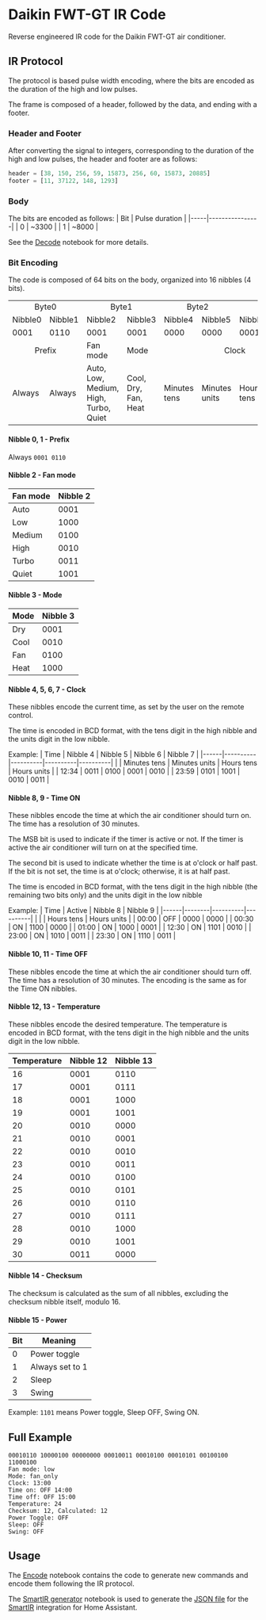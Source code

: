 # Daikin FWT-GT IR Code

Reverse engineered IR code for the Daikin FWT-GT air conditioner.

## IR Protocol

The protocol is based pulse width encoding, where the bits are encoded as the duration of the high and low pulses. 

The frame is composed of a header, followed by the data, and ending with a footer.

### Header and Footer

After converting the signal to integers, corresponding to the duration of the high and low pulses, the header and footer are as follows:

```python
header = [38, 150, 256, 59, 15873, 256, 60, 15873, 20885]
footer = [11, 37122, 148, 1293]
```

### Body

The bits are encoded as follows:
| Bit | Pulse duration |
|-----|----------------|
| 0   | ~3300 |
| 1   | ~8000 |

See the [Decode](./decode.ipynb) notebook for more details.

### Bit Encoding

The code is composed of 64 bits on the body, organized into 16 nibbles (4 bits).

<table>
  <tr>
    <td colspan="2" style="text-align:center;">Byte0</td>
    <td colspan="2" style="text-align:center;">Byte1</td>
    <td colspan="2" style="text-align:center;">Byte2</td>
    <td colspan="2" style="text-align:center;">Byte3</td>
    <td colspan="2" style="text-align:center;">Byte4</td>
    <td colspan="2" style="text-align:center;">Byte5</td>
    <td colspan="2" style="text-align:center;">Byte6</td>
    <td colspan="2" style="text-align:center;">Byte7</td>
  </tr>
  <tr>
    <td>Nibble0</td>
    <td>Nibble1</td>
    <td>Nibble2</td>
    <td>Nibble3</td>
    <td>Nibble4</td>
    <td>Nibble5</td>
    <td>Nibble6</td>
    <td>Nibble7</td>
    <td>Nibble8</td>
    <td>Nibble9</td>
    <td>Nibble10</td>
    <td>Nibble11</td>
    <td>Nibble12</td>
    <td>Nibble13</td>
    <td>Nibble14</td>
    <td>Nibble15</td>
  </tr>
  <tr>
    <td>0001</td>
    <td>0110</td>
    <td>0001</td>
    <td>0001</td>
    <td>0000</td>
    <td>0000</td>
    <td>0001</td>
    <td>0010</td>
    <td>0000</td>
    <td>0000</td>
    <td>0000</td>
    <td>0000</td>
    <td>0001</td>
    <td>0000</td>
    <td>0000</td>
    <td>0000</td>
  </tr>
  <tr>
    <td colspan="2" style="text-align:center;">Prefix</td>
    <td>Fan mode</td>
    <td>Mode</td>
    <td colspan="4" style="text-align:center;">Clock</td>
    <td colspan="2" style="text-align:center;">Time ON</td>
    <td colspan="2" style="text-align:center;">Time OFF</td>
    <td colspan="2" style="text-align:center;">Temperature</td>
    <td>Checksum</td>
    <td>Power</td>
  </tr>
  <tr>
    <td>Always</td>
    <td>Always</td>
    <td>Auto, Low, Medium, High, Turbo, Quiet</td>
    <td>Cool, Dry, Fan, Heat </td>
    <td>Minutes tens</td>
    <td>Minutes units</td>
    <td>Hours tens</td>
    <td>Hours units</td>
    <td>Active + Halfhour + Hours tens</td>
    <td>Hours units</td>
    <td>Active + Halfhour + Hours tens</td>
    <td>Hours units</td>
    <td>Tens</td>
    <td>Units</td>
    <td>Sum(nibbles)%16</td>
    <td>Power + Sleep + Swing</td>
</table>


#### Nibble 0, 1 - Prefix

Always `0001 0110`

#### Nibble 2 - Fan mode

| Fan mode | Nibble 2 |
|----------|----------|
| Auto     | 0001     |
| Low      | 1000     |
| Medium   | 0100     |
| High     | 0010     |
| Turbo    | 0011     |
| Quiet    | 1001     |

#### Nibble 3 - Mode

| Mode     | Nibble 3 |
|----------|----------|
| Dry      | 0001     |
| Cool     | 0010     |
| Fan      | 0100     |
| Heat     | 1000     |

#### Nibble 4, 5, 6, 7 - Clock

These nibbles encode the current time, as set by the user on the remote control.

The time is encoded in BCD format, with the tens digit in the high nibble and the units digit in the low nibble.

Example:
| Time | Nibble 4 | Nibble 5 | Nibble 6 | Nibble 7 |
|------|----------|----------|----------|----------|
|      | Minutes tens | Minutes units | Hours tens | Hours units |
| 12:34 | 0011 | 0100 | 0001 | 0010 |
| 23:59 | 0101 | 1001 | 0010 | 0011 |

#### Nibble 8, 9 - Time ON

These nibbles encode the time at which the air conditioner should turn on. The time has a resolution of 30 minutes.

The MSB bit is used to indicate if the timer is active or not. If the timer is active the air conditioner will turn on at the specified time.

The second bit is used to indicate whether the time is at o'clock or half past. If the bit is not set, the time is at o'clock; otherwise, it is at half past.

The time is encoded in BCD format, with the tens digit in the high nibble (the remaining two bits only) and the units digit in the low nibble

Example:
| Time | Active | Nibble 8 | Nibble 9 |
|------|--------|----------|----------|
|      |        | Hours tens | Hours units |
| 00:00 | OFF | 0000 | 0000 |
| 00:30 | ON  | 1100 | 0000 |
| 01:00 | ON  | 1000 | 0001 |
| 12:30 | ON  | 1101 | 0010 |
| 23:00 | ON  | 1010 | 0011 |
| 23:30 | ON  | 1110 | 0011 |

#### Nibble 10, 11 - Time OFF

These nibbles encode the time at which the air conditioner should turn off. The time has a resolution of 30 minutes. The encoding is the same as for the Time ON nibbles.

#### Nibble 12, 13 - Temperature

These nibbles encode the desired temperature. The temperature is encoded in BCD format, with the tens digit in the high nibble and the units digit in the low nibble.

| Temperature | Nibble 12 | Nibble 13 |
|-------------|-----------|-----------|
| 16          | 0001      | 0110      |
| 17          | 0001      | 0111      |
| 18          | 0001      | 1000      |
| 19          | 0001      | 1001      |
| 20          | 0010      | 0000      |
| 21          | 0010      | 0001      |
| 22          | 0010      | 0010      |
| 23          | 0010      | 0011      |
| 24          | 0010      | 0100      |
| 25          | 0010      | 0101      |
| 26          | 0010      | 0110      |
| 27          | 0010      | 0111      |
| 28          | 0010      | 1000      |
| 29          | 0010      | 1001      |
| 30          | 0011      | 0000      |

#### Nibble 14 - Checksum

The checksum is calculated as the sum of all nibbles, excluding the checksum nibble itself, modulo 16.

#### Nibble 15 - Power

| Bit | Meaning |
|-----|---------|
| 0   | Power toggle |
| 1   | Always set to 1 |
| 2   | Sleep |
| 3   | Swing |

Example: `1101` means Power toggle, Sleep OFF, Swing ON.

## Full Example

```plaintext
00010110 10000100 00000000 00010011 00010100 00010101 00100100 11000100
Fan mode: low
Mode: fan_only
Clock: 13:00
Time on: OFF 14:00
Time off: OFF 15:00
Temperature: 24
Checksum: 12, Calculated: 12
Power Toggle: OFF
Sleep: OFF
Swing: OFF
```

## Usage

The [Encode](./encode.ipynb) notebook contains the code to generate new commands and encode them following the IR protocol.

The [SmartIR generator](./smartir_json_generator.ipynb) notebook is used to generate the [JSON file](./3102.json) for the [SmartIR](https://github.com/litinoveweedle/SmartIR) integration for Home Assistant.